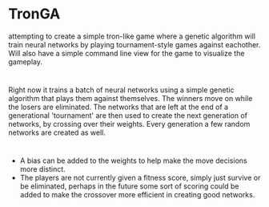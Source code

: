 # TronGA
attempting to create a simple tron-like game where a genetic algorithm will train neural networks by playing tournament-style games against eachother.
Will also have a simple command line view for the game to visualize the gameplay.
#
Right now it trains a batch of neural networks using a simple genetic algorithm that plays them against themselves. The winners move on while the losers are eliminated. The networks that are left at the end of a generational 'tournament' are then used to create the next generation of networks, by crossing over their weights. Every generation a few random networks are created as well.
#
* A bias can be added to the weights to help make the move decisions more distinct.
* The players are not currently given a fitness score, simply just survive or be eliminated, perhaps in the future some sort of scoring could be added to make the crossover more efficient in creating good networks.

